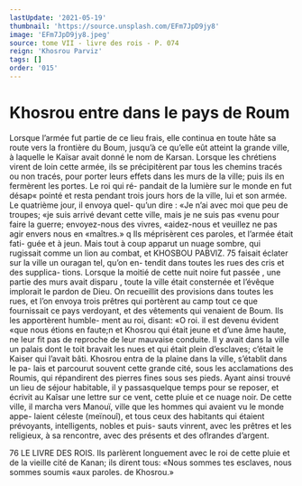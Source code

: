 ```yaml
---
lastUpdate: '2021-05-19'
thumbnail: 'https://source.unsplash.com/EFm7JpD9jy8'
image: 'EFm7JpD9jy8.jpeg'
source: tome VII - livre des rois - P. 074
reign: 'Khosrou Parviz'
tags: []
order: '015'
---
```


# Khosrou entre dans le pays de Roum

Lorsque l’armée fut partie de ce lieu frais, elle continua en toute hâte sa route vers la frontière du Boum, jusqu’à ce qu’elle eût atteint la grande ville,
à laquelle le Kaïsar avait donné le nom de Karsan. Lorsque les chrétiens virent de loin cette armée, ils
se précipitèrent par tous les chemins tracés ou non tracés, pour porter leurs effets dans les murs de la ville; puis ils en fermèrent les portes. Le roi qui ré- pandait de la lumière sur le monde en fut désap« pointé et resta pendant trois jours hors de la ville, lui et son armée. Le quatrième jour, il envoya quel- qu’un dire : «Je n’ai avec moi que peu de troupes;
«je suis arrivé devant cette ville, mais je ne suis pas «venu pour faire la guerre; envoyez-nous des vivres, «aidez-nous et veuillez ne pas agir envers nous en «maîtres.»
q Ils méprisèrent ces paroles, et l’armée était fati-
guée et à jeun. Mais tout à coup apparut un nuage sombre, qui rugissait comme un lion au combat, et
KHOSBOU PABVlZ. 75 faisait éclater sur la ville un ouragan tel, qu’on en-
tendit dans toutes les rues des cris et des supplica- tions. Lorsque la moitié de cette nuit noire fut passée ,
une partie des murs avait disparu , toute la ville était consternée et l’évêque implorait le pardon de Dieu.
On recueillit des provisions dans toutes les rues, et l’on envoya trois prêtres qui portèrent au camp tout
ce que fournissait ce pays verdoyant, et des vêtements qui venaient de Boum. Ils les apportèrent humble- ment au roi, disant: «O roi. il est devenu évident «que nous étions en faute;n et Khosrou qui était
jeune et d’une âme haute, ne leur fit pas de reproche
de leur mauvaise conduite. Il y avait dans la ville un palais dont le toit bravait les nues et qui était plein d’esclaves; c’était le Kaiser qui l’avait bâti. Khosrou
entra de la plaine dans la ville, s’établit dans le pa-
lais et parcourut souvent cette grande cité, sous les acclamations des Roumis, qui répandirent des pierres fines sous ses pieds.
Ayant ainsi trouvé un lieu de séjour habitable,
il y passasquelque temps pour se reposer, et écrivit au Kaîsar une lettre sur ce vent, cette pluie et ce nuage noir. De cette ville, il marcha vers Manouï, ville que les hommes qui avaient vu le monde appe- laient céleste (meïnouî), et tous ceux des habitants
qui étaient prévoyants, intelligents, nobles et puis-
sauts vinrent, avec les prêtres et les religieux, à sa rencontre, avec des présents et des oflrandes d’argent.

76 LE LIVRE DES ROIS.
Ils parlèrent longuement avec le roi de cette pluie
et de la vieille cité de Kanan; ils dirent tous: «Nous sommes tes esclaves, nous sommes soumis «aux paroles. de Khosrou.»

